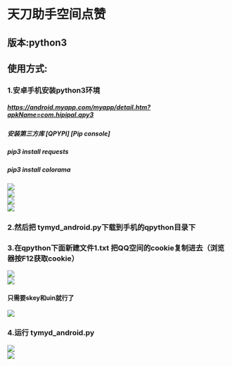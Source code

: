 
# 天刀助手空间点赞

## 版本:python3

## 使用方式:

### 1.安卓手机安装python3环境  
##### https://android.myapp.com/myapp/detail.htm?apkName=com.hipipal.qpy3  

##### 安装第三方库 [QPYPI] [Pip console] 

##### pip3 install requests  
##### pip3 install colorama 

![](https://github.com/intAV/tymyd/blob/master/pic/1.png)  
![](https://github.com/intAV/tymyd/blob/master/pic/2.png)  
![](https://github.com/intAV/tymyd/blob/master/pic/3.png)  
![](https://github.com/intAV/tymyd/blob/master/pic/4.png)  
 

### 2.然后把 tymyd_android.py下载到手机的qpython目录下  

### 3.在qpython下面新建文件1.txt 把QQ空间的cookie复制进去（浏览器按F12获取cookie）  

![](https://github.com/intAV/tymyd/blob/master/pic/5.png)  
![](https://github.com/intAV/tymyd/blob/master/pic/6.png)  

#### 只需要skey和uin就行了  
![](https://github.com/intAV/tymyd/blob/master/pic/7.png)  

### 4.运行 tymyd_android.py  
![](https://github.com/intAV/tymyd/blob/master/pic/8.png)  
![](https://github.com/intAV/tymyd/blob/master/pic/9.png)  
